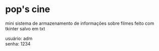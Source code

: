 # pop's cine
mini sistema de armazenamento de informações sobre filmes feito com tkinter salvo em txt

usuário: adm        
senha: 1234
